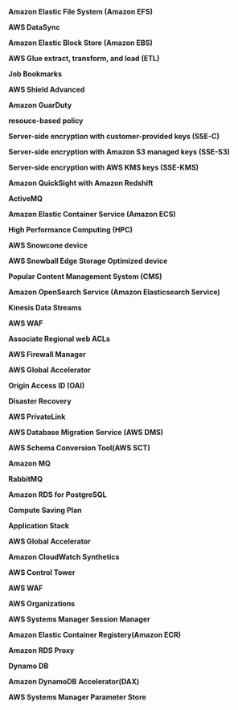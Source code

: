 **Amazon Elastic File System (Amazon EFS)**

**AWS DataSync**

**Amazon Elastic Block Store (Amazon EBS)**

**AWS Glue extract, transform, and load (ETL)**

**Job Bookmarks**

**AWS Shield Advanced**

**Amazon GuarDuty**

**resouce-based policy**

**Server-side encryption with customer-provided keys (SSE-C)**

**Server-side encryption with Amazon S3 managed keys (SSE-S3)**

**Server-side encryption with AWS KMS keys (SSE-KMS)**

**Amazon QuickSight with Amazon Redshift**

**ActiveMQ**

**Amazon Elastic Container Service (Amazon ECS)**

**High Performance Computing (HPC)**

**AWS Snowcone device**

**AWS Snowball Edge Storage Optimized device**

**Popular Content Management System (CMS)**

**Amazon OpenSearch Service (Amazon Elasticsearch Service)**

**Kinesis Data Streams**

**AWS WAF**

**Associate Regional web ACLs**

**AWS Firewall Manager**

**AWS Global Accelerator**

**Origin Access ID (OAI)**

**Disaster Recovery**

**AWS PrivateLink**

**AWS Database Migration Service (AWS DMS)**

**AWS Schema Conversion Tool(AWS SCT)**

**Amazon MQ**

**RabbitMQ**

**Amazon RDS for PostgreSQL**

**Compute Saving Plan**

**Application Stack**

**AWS Global Accelerator**

**Amazon CloudWatch Synthetics**

**AWS Control Tower**

**AWS WAF**

**AWS Organizations**

**AWS Systems Manager Session Manager**

**Amazon Elastic Container Registery(Amazon ECR)**

**Amazon RDS Proxy**

**Dynamo DB**

**Amazon DynamoDB Accelerator(DAX)**

**AWS Systems Manager Parameter Store**